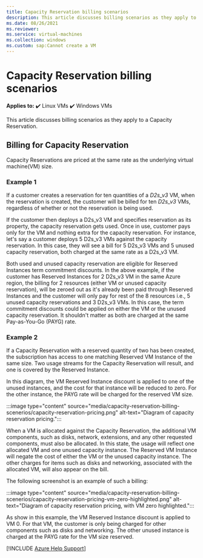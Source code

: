 ```yaml
---
title: Capacity Reservation billing scenarios
description: This article discusses billing scenarios as they apply to a Capacity Reservation
ms.date: 08/26/2021
ms.reviewer: 
ms.service: virtual-machines
ms.collection: windows
ms.custom: sap:Cannot create a VM
---
```


# Capacity Reservation billing scenarios

**Applies to:** :heavy_check_mark: Linux VMs :heavy_check_mark: Windows VMs

This article discusses billing scenarios as they apply to a Capacity Reservation.

## Billing for Capacity Reservation

Capacity Reservations are priced at the same rate as the underlying virtual machine(VM) size.

### Example 1

If a customer creates a reservation for ten quantities of a *D2s_v3* VM, when the reservation is created, the customer will be billed for ten *D2s_v3* VMs, regardless of whether or not the reservation is being used.

If the customer then deploys a D2s_v3 VM and specifies reservation as its property, the capacity reservation gets used. Once in use, customer pays only for the VM and nothing extra for the capacity reservation. For instance, let's say a customer deploys 5 D2s_v3 VMs against the capacity reservation. In this case, they will see a bill for 5 D2s_v3 VMs and 5 unused capacity reservation, both charged at the same rate as a D2s_v3 VM.

Both used and unused capacity reservation are eligible for Reserved Instances term commitment discounts. In the above example, if the customer has Reserved Instances for 2 D2s_v3 VM in the same Azure region, the billing for 2 resources (either VM or unused capacity reservation), will be zeroed out as it's already been paid through Reserved Instances and the customer will only pay for rest of the 8 resources i.e., 5 unused capacity reservations and 3 D2s_v3 VMs. In this case, the term commitment discounts could be applied on either the VM or the unused capacity reservation. It shouldn't matter as both are charged at the same Pay-as-You-Go (PAYG) rate.

### Example 2

If a Capacity Reservation with a reserved quantity of two has been created, the subscription has access to one matching Reserved VM Instance of the same size. Two usage streams for the Capacity Reservation will result, and one is covered by the Reserved Instance.

In this diagram, the VM Reserved Instance discount is applied to one of the unused instances, and the cost for that instance will be reduced to zero. For the other instance, the PAYG rate will be charged for the reserved VM size.

:::image type="content" source="media/capacity-reservation-billing-scenerios/capacity-reservation-pricing.png" alt-text="Diagram of capacity reservation pricing.":::

When a VM is allocated against the Capacity Reservation, the additional VM components, such as disks, network, extensions, and any other requested components, must also be allocated. In this state, the usage will reflect one allocated VM and one unused capacity instance. The Reserved VM Instance will negate the cost of either the VM or the unused capacity instance. The other charges for items such as disks and networking, associated with the allocated VM, will also appear on the bill.

The following screenshot is an example of such a billing:

:::image type="content" source="media/capacity-reservation-billing-scenerios/capacity-reservation-pricing-vm-zero-highlighted.png" alt-text="Diagram of capacity reservation pricing, with VM zero highlighted.":::

As show in this example, the VM Reserved Instance discount is applied to VM 0. For that VM, the customer is only being charged for other components such as disks and networking. The other unused instance is charged at the PAYG rate for the VM size reserved.

[!INCLUDE [Azure Help Support](../../../includes/azure-help-support.md)]
